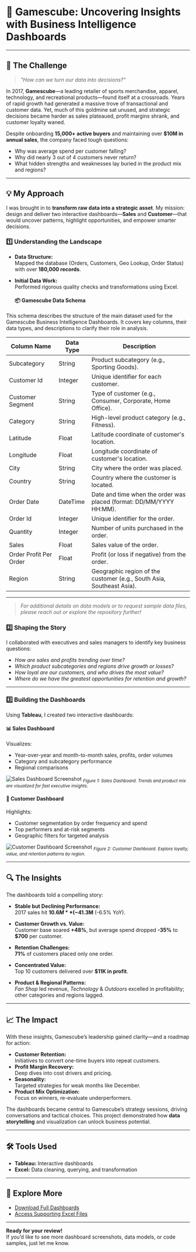 # 🎲 Gamescube: Uncovering Insights with Business Intelligence Dashboards

---

## 🚩 The Challenge

> *"How can we turn our data into decisions?"*

In 2017, **Gamescube**—a leading retailer of sports merchandise, apparel, technology, and recreational products—found itself at a crossroads. Years of rapid growth had generated a massive trove of transactional and customer data. Yet, much of this goldmine sat unused, and strategic decisions became harder as sales plateaued, profit margins shrank, and customer loyalty waned.

Despite onboarding **15,000+ active buyers** and maintaining over **$10M in annual sales**, the company faced tough questions:
- Why was average spend per customer falling?
- Why did nearly 3 out of 4 customers never return?
- What hidden strengths and weaknesses lay buried in the product mix and regions?

---

## 💡 My Approach

I was brought in to **transform raw data into a strategic asset**. My mission: design and deliver two interactive dashboards—**Sales** and **Customer**—that would uncover patterns, highlight opportunities, and empower smarter decisions.


### 1️⃣ Understanding the Landscape

- **Data Structure:**  
  Mapped the database (Orders, Customers, Geo Lookup, Order Status) with over **180,000 records**.
- **Initial Data Work:**  
  Performed rigorous quality checks and transformations using Excel.

  #### 📦 Gamescube Data Schema

This schema describes the structure of the main dataset used for the Gamescube Business Intelligence Dashboards. It covers key columns, their data types, and descriptions to clarify their role in analysis.

| Column Name             | Data Type  | Description                                                                                  |
|------------------------ |-----------|----------------------------------------------------------------------------------------------|
| Subcategory             | String    | Product subcategory (e.g., Sporting Goods).                                                  |
| Customer Id             | Integer   | Unique identifier for each customer.                                                         |
| Customer Segment        | String    | Type of customer (e.g., Consumer, Corporate, Home Office).                                   |
| Category                | String    | High-level product category (e.g., Fitness).                                                 |
| Latitude                | Float     | Latitude coordinate of customer's location.                                                  |
| Longitude               | Float     | Longitude coordinate of customer's location.                                                 |
| City                    | String    | City where the order was placed.                                                             |
| Country                 | String    | Country where the customer is located.                                                       |
| Order Date              | DateTime  | Date and time when the order was placed (format: DD/MM/YYYY HH:MM).                          |
| Order Id                | Integer   | Unique identifier for the order.                                                             |
| Quantity                | Integer   | Number of units purchased in the order.                                                      |
| Sales                   | Float     | Sales value of the order.                                                                    |
| Order Profit Per Order  | Float     | Profit (or loss if negative) from the order.                                                 |
| Region                  | String    | Geographic region of the customer (e.g., South Asia, Southeast Asia).                        |

---

> *For additional details on data models or to request sample data files, please reach out or explore the repository further!*


  

### 2️⃣ Shaping the Story

I collaborated with executives and sales managers to identify key business questions:

- _How are sales and profits trending over time?_
- _Which product subcategories and regions drive growth or losses?_
- _How loyal are our customers, and who drives the most value?_
- _Where do we have the greatest opportunities for retention and growth?_

---

### 3️⃣ Building the Dashboards

Using **Tableau**, I created two interactive dashboards:

#### 📊 Sales Dashboard

Visualizes:
- Year-over-year and month-to-month sales, profits, order volumes
- Category and subcategory performance
- Regional comparisons

![Sales Dashboard Screenshot](Images/Sales.Dashboard.png)
<sub>*Figure 1: Sales Dashboard. Trends and product mix are visualized for fast executive insights.*</sub>

#### 👥 Customer Dashboard

Highlights:
- Customer segmentation by order frequency and spend
- Top performers and at-risk segments
- Geographic filters for targeted analysis

![Customer Dashboard Screenshot](Images/Customer.Dashboard_2.png)
<sub>*Figure 2: Customer Dashboard. Explore loyalty, value, and retention patterns by region.*</sub>

---

## 🔍 The Insights

The dashboards told a compelling story:

- **Stable but Declining Performance:**  
  2017 sales hit **$10.6M** (-4% YoY); profit fell to **$1.3M** (-6.5% YoY).

- **Customer Growth vs. Value:**  
  Customer base soared **+48%**, but average spend dropped **-35%** to **$700** per customer.

- **Retention Challenges:**  
  **71%** of customers placed only one order.

- **Concentrated Value:**  
  Top 10 customers delivered over **$11K in profit**.

- **Product & Regional Patterns:**  
  _Fan Shop_ led revenue, _Technology_ & _Outdoors_ excelled in profitability; other categories and regions lagged.

---

## 📈 The Impact

With these insights, Gamescube’s leadership gained clarity—and a roadmap for action:

- **Customer Retention:**  
  Initiatives to convert one-time buyers into repeat customers.
- **Profit Margin Recovery:**  
  Deep dives into cost drivers and pricing.
- **Seasonality:**  
  Targeted strategies for weak months like December.
- **Product Mix Optimization:**  
  Focus on winners, re-evaluate underperformers.

The dashboards became central to Gamescube’s strategy sessions, driving conversations and tactical choices. This project demonstrated how **data storytelling** and visualization can unlock business potential.

---

## 🛠️ Tools Used

- **Tableau:** Interactive dashboards
- **Excel:** Data cleaning, querying, and transformation

---

## 🔗 Explore More

- [Download Full Dashboards](https://public.tableau.com/app/profile/derek.sado8467/viz/GamescubeSalesDashboard/SalesDashboard)
- [Access Supporting Excel Files](https://onedrive.live.com/personal/17a8772dab2dbf70/_layouts/15/doc.aspx?resid=749e2ea5-d30a-4568-bc73-c63ca5519aba&cid=17a8772dab2dbf70)

---

**Ready for your review!**  
If you’d like to see more dashboard screenshots, data models, or code samples, just let me know.
